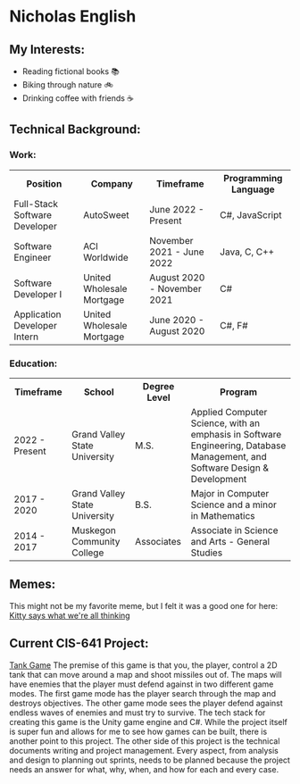 # Nicholas English
## My Interests:
- Reading fictional books 📚
- Biking through nature 🚲
- Drinking coffee with friends ☕

## Technical Background:
### Work:
<table>
	<tr>
		<th>Position</th>
		<th>Company</th>
		<th>Timeframe</th>
		<th>Programming Language</th>
	</tr>
	<tr>
		<td>Full-Stack Software Developer</td>
		<td>AutoSweet</td>
		<td>June 2022 - Present</td>
		<td>C#, JavaScript</td>
	</tr>
	<tr>
		<td>Software Engineer</td>
		<td>ACI Worldwide</td>
		<td>November 2021 - June 2022</td>
		<td>Java, C, C++</td>
	</tr>
	<tr>
		<td>Software Developer I</td>
		<td>United Wholesale Mortgage</td>
		<td>August 2020 - November 2021</td>
		<td>C#</td>
	</tr>
	<tr>
		<td>Application Developer Intern</td>
		<td>United Wholesale Mortgage</td>
		<td>June 2020 - August 2020</td>
		<td>C#, F#</td>
	</tr>
</table>

### Education:
<table>
	<tr>
		<th>Timeframe</th>
		<th>School</th>
		<th>Degree Level</th>
		<th>Program</th>
	</tr>
	<tr>
		<td>2022 - Present</td>
		<td>Grand Valley State University</td>
		<td>M.S.</td>
		<td>Applied Computer Science, with an emphasis in Software Engineering, Database Management, and Software Design & Development</td>
	</tr>
	<tr>
		<td>2017 - 2020</td>
		<td>Grand Valley State University</td>
		<td>B.S.</td>
		<td>Major in Computer Science and a minor in Mathematics</td>
	</tr>
	<tr>
		<td>2014 - 2017</td>
		<td>Muskegon Community College</td>
		<td>Associates</td>
		<td>Associate in Science and Arts - General Studies</td>
	</tr>
</table>

## Memes:
This might not be my favorite meme, but I felt it was a good one for here: [Kitty says what we're all thinking](https://www.memecreator.org/static/images/memes/5225847.jpg)

## Current CIS-641 Project:
[Tank Game](https://nweenglish.github.io/GVSU-CIS641-Sea-Pound/)
The premise of this game is that you, the player, control a 2D tank that can move around a map and shoot missiles out of. The maps will have enemies that the player must defend against in two different game modes. The first game mode has the player search through the map and destroys objectives. The other game mode sees the player defend against endless waves of enemies and must try to survive.
The tech stack for creating this game is the Unity game engine and C#.
While the project itself is super fun and allows for me to see how games can be built, there is another point to this project. The other side of this project is the technical documents writing and project management. Every aspect, from analysis and design to planning out sprints, needs to be planned because the project needs an answer for what, why, when, and how for each and every case.
